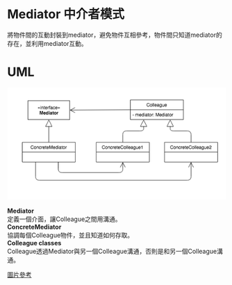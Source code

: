 # Mediator 中介者模式
將物件間的互動封裝到mediator，避免物件互相參考，物件間只知道mediator的存在，並利用mediator互動。

# UML
![mediator UML](/picture/mediator.png)

**Mediator**  
定義一個介面，讓Colleague之間用溝通。  
**ConcreteMediator**  
協調每個Colleague物件，並且知道如何存取。  
**Colleague classes**  
Colleague透過Mediator與另一個Colleague溝通，否則是和另一個Colleague溝通。


[圖片參考](https://ithelp.ithome.com.tw/articles/10225660)